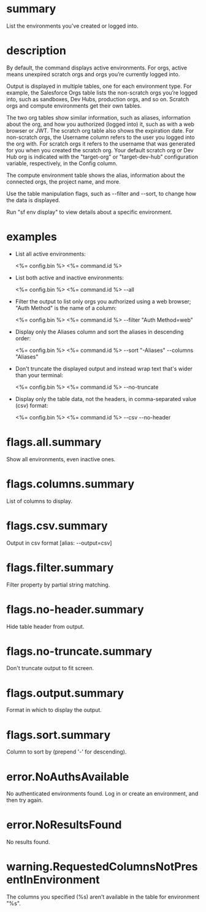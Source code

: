 # summary

List the environments you’ve created or logged into.

# description

By default, the command displays active environments. For orgs, active means unexpired scratch orgs and orgs you’re currently logged into.

Output is displayed in multiple tables, one for each environment type. For example, the Salesforce Orgs table lists the non-scratch orgs you’re logged into, such as sandboxes, Dev Hubs, production orgs, and so on. Scratch orgs and compute environments get their own tables.

The two org tables show similar information, such as aliases, information about the org, and how you authorized (logged into) it, such as with a web browser or JWT. The scratch org table also shows the expiration date. For non-scratch orgs, the Username column refers to the user you logged into the org with. For scratch orgs it refers to the username that was generated for you when you created the scratch org. Your default scratch org or Dev Hub org is indicated with the "target-org" or "target-dev-hub" configuration variable, respectively, in the Config column.

The compute environment table shows the alias, information about the connected orgs, the project name, and more.

Use the table manipulation flags, such as --filter and --sort, to change how the data is displayed.

Run "sf env display" to view details about a specific environment.

# examples

- List all active environments:

  <%= config.bin %> <%= command.id %>

- List both active and inactive environments:

  <%= config.bin %> <%= command.id %> --all

- Filter the output to list only orgs you authorized using a web browser; "Auth Method" is the name of a column:

  <%= config.bin %> <%= command.id %> --filter "Auth Method=web"

- Display only the Aliases column and sort the aliases in descending order:

  <%= config.bin %> <%= command.id %> --sort "-Aliases" --columns "Aliases"

- Don't truncate the displayed output and instead wrap text that's wider than your terminal:

  <%= config.bin %> <%= command.id %> --no-truncate

- Display only the table data, not the headers, in comma-separated value (csv) format:

  <%= config.bin %> <%= command.id %> --csv --no-header

# flags.all.summary

Show all environments, even inactive ones.

# flags.columns.summary

List of columns to display.

# flags.csv.summary

Output in csv format [alias: --output=csv]

# flags.filter.summary

Filter property by partial string matching.

# flags.no-header.summary

Hide table header from output.

# flags.no-truncate.summary

Don't truncate output to fit screen.

# flags.output.summary

Format in which to display the output.

# flags.sort.summary

Column to sort by (prepend '-' for descending).

# error.NoAuthsAvailable

No authenticated environments found. Log in or create an environment, and then try again.

# error.NoResultsFound

No results found.

# warning.RequestedColumnsNotPresentInEnvironment

The columns you specified (%s) aren't available in the table for environment "%s".

